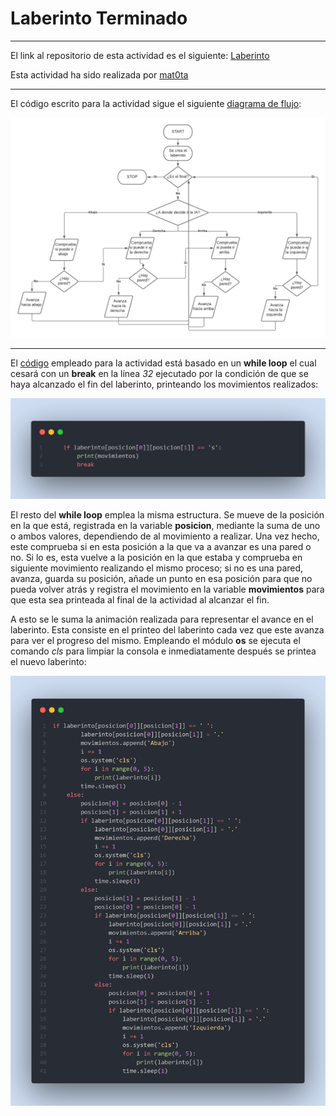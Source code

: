 # Laberinto Terminado

---

El link al repositorio de esta actividad es el siguiente: [Laberinto](https://github.com/mat0ta/laberinto/)

Esta actividad ha sido realizada por [mat0ta](https://github.com/mat0ta/)

---

El código escrito para la actividad sigue el siguiente [diagrama de flujo](https://github.com/mat0ta/laberinto/blob/main/diagrama_laberinto.png):

![Diagrama de Laberinto](https://github.com/mat0ta/laberinto/blob/main/diagrama_laberinto.png)

---

El [código](https://github.com/mat0ta/laberinto/blob/main/laberinto.py) empleado para la actividad está basado en un **while loop** el cual cesará con un **break** en la línea *32* ejecutado por la condición de que se haya alcanzado el fin del laberinto, printeando los movimientos realizados:

![Break](https://github.com/mat0ta/laberinto/blob/main/snapshots/break.png)

El resto del **while loop** emplea la misma estructura. Se mueve de la posición en la que está, registrada en la variable **posicion**, mediante la suma de uno o ambos valores, dependiendo de al movimiento a realizar. Una vez hecho, este comprueba si en esta posición a la que va a avanzar es una pared o no. Si lo es, esta vuelve a la posición en la que estaba y comprueba en siguiente movimiento realizando el mismo proceso; si no es una pared, avanza, guarda su posición, añade un punto en esa posición para que no pueda volver atrás y registra el movimiento en la variable **movimientos** para que esta sea printeada al final de la actividad al alcanzar el fin.

A esto se le suma la animación realizada para representar el avance en el laberinto. Esta consiste en el printeo del laberinto cada vez que este avanza para ver el progreso del mismo. Empleando el módulo **os** se ejecuta el comando *cls* para limpiar la consola e inmediatamente después se printea el nuevo laberinto: 


![Main While](https://github.com/mat0ta/laberinto/blob/main/snapshots/main_while.png)
